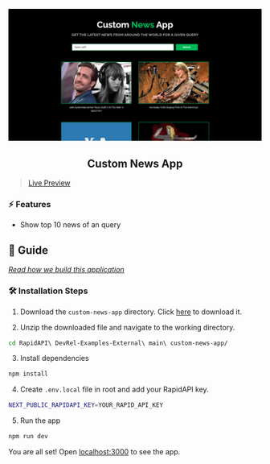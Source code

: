 ![cover](assets/cover.png)

<div align="center">
	<h2>Custom News App</h2>
</div>

> [Live Preview](https://rapidapi-example-custom-news-app.vercel.app/)

### ⚡️ Features

- Show top 10 news of an query

## 📖 Guide

[*Read how we build this application*](https://rapidapi.com/guides/build-custom-news-app)

### 🛠️ Installation Steps

1. Download the `custom-news-app` directory. Click [here](https://download-directory.github.io/?url=https://github.com/RapidAPI/DevRel-Examples-External/tree/main/custom-news-app) to download it.

2. Unzip the downloaded file and navigate to the working directory.

```bash
cd RapidAPI\ DevRel-Examples-External\ main\ custom-news-app/
```

3. Install dependencies

```bash
npm install
```

4. Create `.env.local` file in root and add your RapidAPI key.

```bash
NEXT_PUBLIC_RAPIDAPI_KEY=YOUR_RAPID_API_KEY
```

5. Run the app

```bash
npm run dev
```

You are all set! Open [localhost:3000](http://localhost:3000/) to see the app.
